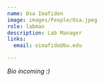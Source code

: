 ```yaml
---
name: Osa Imafidon
image: images/People/Osa.jpeg
role: labman
description: Lab Manager
links:
  email: oimafido@bu.edu

---
```


*Bio incoming :)*
